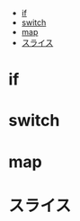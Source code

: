 <!-- TOC -->

- [if](#if)
- [switch](#switch)
- [map](#map)
- [スライス](#スライス)

<!-- /TOC -->

# if

# switch

# map

# スライス